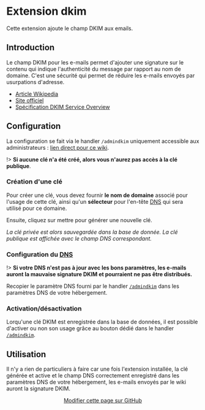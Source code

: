 # Extension dkim

Cette extension ajoute le champ DKIM aux emails.

## Introduction

Le champ DKIM pour les e-mails permet d'ajouter une signature sur le contenu qui indique l'authenticité du message par rapport au nom de domaine. C'est une sécurité qui permet de réduire les e-mails envoyés par usurpations d'adresse.

 - [Article Wikipedia](https://fr.wikipedia.org/wiki/DomainKeys_Identified_Mail)
 - [Site officiel](https://www.dkim.org/)
 - [Spécification DKIM Service Overview](https://www.dkim.org/specs/rfc5585.html)

## Configuration

La configuration se fait via le handler `/admindkim` uniquement accessible aux administrateurs : [lien direct pour ce wiki](?GererSite/admindkim 'Page d\'administration DKIM :ignore').

!> **Si aucune clé n'a été créé, alors vous n'aurez pas accès à la clé publique**.

### Création d'une clé

Pour créer une clé, vous devez fournir **le nom de domaine** associé pour l'usage de cette clé, ainsi qu'un **sélecteur** pour l'en-tête [DNS](https://fr.wikipedia.org/wiki/Domain_Name_System) qui sera utilisé pour ce domaine.

Ensuite, cliquez sur mettre pour générer une nouvelle clé.

_La clé privée est alors sauvegardée dans la base de donnée. La clé publique est affichée avec le champ DNS correspondant._

### Configuration du [DNS](https://fr.wikipedia.org/wiki/Domain_Name_System)

!> **Si votre DNS n'est pas à jour avec les bons paramètres, les e-mails auront la mauvaise signature DKIM et pourraient ne pas être distribués.**

Recopier le paramètre DNS fourni par le handler [`/admindkim`](?GererSite/admindkim 'Page d\'administration DKIM :ignore') dans les paramètres DNS de votre hébergement.

### Activation/désactivation

Lorqu'une clé DKIM est enregistrée dans la base de données, il est possible d'activer ou non son usage grâce au bouton dédié dans le handler [`/admindkim`](?GererSite/admindkim 'Page d\'administration DKIM :ignore').

## Utilisation

Il n'y a rien de particuliers à faire car une fois l'extension installée, la clé générée et active et le champ DNS correctement enregistré dans les paramètres DNS de votre hébergement, les e-mails envoyés par le wiki auront la signature DKIM.

<div style="text-align:center;">

[Modifier cette page sur GitHub](https://github.com/J9rem/yeswiki-extension-dkim/edit/doc/docs/fr/README.md)

</div>